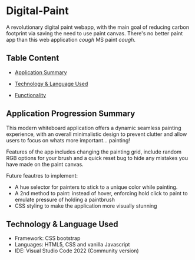 # Digital-Paint
A revolutionary digital paint webapp, with the main goal of reducing carbon footprint via saving the need to use paint canvas. 
There's no better paint app than this web application *cough* MS paint *cough*.

## Table Content
* [Application Summary](#Application-Summary)

* [Technology & Language Used](#Technology-&-Language-Used)

* [Functionality](#Functionality)

## Application Progression Summary
This modern whiteboard application offers a dynamic seamless painting experience, with an overall minimalistic design
to prevent clutter and allow users to focus on whats more important... painting!

Features of the app includes changing the painting grid, include random RGB options for your brush and a quick reset bug to hide any
mistakes you have made on the paint canvas.

Future feautres to implement:
- A hue selector for painters to stick to a unique color while painting.
- A 2nd method to paint: instead of hover, enforcing hold click to paint to emulate pressure of holding a paintbrush
- CSS styling to make the application more visually stunning

## Technology & Language Used
* Framework: CSS bootstrap
* Languages: HTML5, CSS and vanilla Javascript
* IDE: Visual Studio Code 2022 (Community version)
